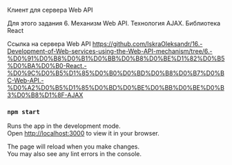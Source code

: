 Клиент для сервера Web API

Для этого задания
6. Механизм Web API. Технология AJAX. Библиотека React


Ссылка на сервера Web API
https://github.com/IskraOleksandr/16.-Development-of-Web-services-using-the-Web-API-mechanism/tree/6.-%D0%91%D0%B8%D0%B1%D0%BB%D0%B8%D0%BE%D1%82%D0%B5%D0%BA%D0%B0-React.-%D0%9C%D0%B5%D1%85%D0%B0%D0%BD%D0%B8%D0%B7%D0%BC-Web-API.-%D0%A2%D0%B5%D1%85%D0%BD%D0%BE%D0%BB%D0%BE%D0%B3%D0%B8%D1%8F-AJAX

### `npm start`

Runs the app in the development mode.\
Open [http://localhost:3000](http://localhost:3000) to view it in your browser.

The page will reload when you make changes.\
You may also see any lint errors in the console.

